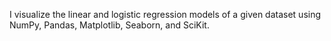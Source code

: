 I visualize the linear and logistic regression models of a given dataset using NumPy, Pandas, Matplotlib, Seaborn, and SciKit.
